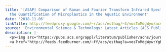 ```yaml
---
title: '[ASAP] Comparison of Raman and Fourier Transform Infrared Spectroscopy for
  the Quantification of Microplastics in the Aquatic Environment'
date: '2018-11-06'
linkTitle: http://feedproxy.google.com/~r/acs/esthag/~3/vosToMdgWyw/acs.est.8b03438
source: 'Environmental Science & Technology: Latest Articles (ACS Publications)'
description: |-
  <p><img src="https://pubs.acs.org/appl/literatum/publisher/achs/journals/content/esthag/0/esthag.ahead-of-print/acs.est.8b03438/20181106/images/medium/es-2018-03438r_0005.gif" alt="TOC Graphic"/></p><div><cite>Environmental Science & Technology</cite></div><div>DOI: 10.1021/acs.est.8b03438</div><div class="feedflare">
  <a href="http://feeds.feedburner.com/~ff/acs/esthag?a=vosToMdgWyw:YgPCYw_ua8Q:yIl2AUoC8zA"><img src="http://feeds.feedburner.com/~ff/acs/esthag?d=yIl2AUoC8zA" border="0"></img></a>
---
```

